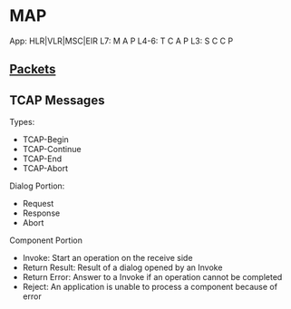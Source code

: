 # MAP
App: HLR|VLR|MSC|EIR
L7:      M A P 
L4-6:   T C A P
L3:    S C C P

## [Packets](https://wiki.wireshark.org/GSMMAP)

## TCAP Messages
Types:
- TCAP-Begin
- TCAP-Continue
- TCAP-End
- TCAP-Abort

Dialog Portion:
- Request
- Response
- Abort

Component Portion
- Invoke: Start an operation on the receive side
- Return Result: Result of a dialog opened by an Invoke
- Return Error: Answer to a Invoke if an operation cannot be completed
- Reject: An application is unable to process a component because of error
